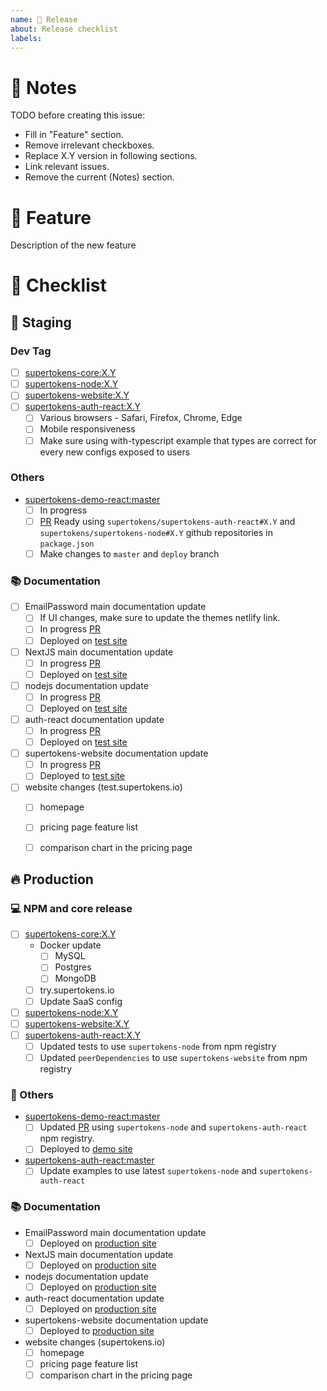 ```yaml
---
name: 📅 Release
about: Release checklist
labels:
---
```


# 📝 Notes

TODO before creating this issue:
 - Fill in "Feature" section.
 - Remove irrelevant checkboxes.
 - Replace X.Y version in following sections.
 - Link relevant issues.
 - Remove the current (Notes) section.

# 🚀 Feature

Description of the new feature


# 📅 Checklist

## 🔶 Staging 

### Dev Tag
 - [ ] [supertokens-core:X.Y](https://github.com/supertokens/supertokens-core/tree/X.Y)
 - [ ] [supertokens-node:X.Y](https://github.com/supertokens/supertokens-node/tree/X.Y)
 - [ ] [supertokens-website:X.Y](https://github.com/supertokens/supertokens-website/X.Y)
 - [ ] [supertokens-auth-react:X.Y](https://github.com/supertokens/supertokens-auth-react/tree/X.Y)
    - [ ] Various browsers - Safari, Firefox, Chrome, Edge
    - [ ] Mobile responsiveness
    - [ ] Make sure using with-typescript example that types are correct for every new configs exposed to users

### Others

 - [supertokens-demo-react:master](https://github.com/supertokens/supertokens-nextjs-demo/tree/master)
     - [ ] In progress
     - [ ] [PR]() Ready using `supertokens/supertokens-auth-react#X.Y` and `supertokens/supertokens-node#X.Y` github repositories in `package.json`
     - [ ] Make changes to `master` and `deploy` branch

### 📚 Documentation

- [ ] EmailPassword main documentation update
   - [ ] If UI changes, make sure to update the themes netlify link.
   - [ ] In progress [PR]()
   - [ ] Deployed on [test site](https://test.supertokens.io/docs/emailpassword/introduction)

- [ ] NextJS main documentation update
   - [ ] In progress [PR]()
   - [ ] Deployed on [test site](https://test.supertokens.io/docs/emailpassword/nextjs/supertokens-with-nextjs)

- [ ] nodejs documentation update
   - [ ] In progress [PR]()
   - [ ] Deployed on [test site](https://test.supertokens.io/docs/nodejs/installation)

- [ ] auth-react documentation update
   - [ ] In progress [PR]()
   - [ ] Deployed on [test site](https://test.supertokens.io/docs/auth-react/introduction)

- [ ] supertokens-website documentation update
   - [ ] In progress [PR]()
   - [ ] Deployed to [test site](https://test.supertokens.io/docs/website/introduction)

- [ ] website changes (test.supertokens.io)
   - [ ] homepage
   - [ ] pricing page feature list
   - [ ] comparison chart in the pricing page


## 🔥 Production 

### 💻 NPM and core release

 - [ ] [supertokens-core:X.Y](https://github.com/supertokens/supertokens-core/tree/X.Y)
    - Docker update
       - [ ] MySQL
       - [ ] Postgres
       - [ ] MongoDB
    - [ ] try.supertokens.io
    - [ ] Update SaaS config
 - [ ] [supertokens-node:X.Y](https://github.com/supertokens/supertokens-node/tree/X.Y)
 - [ ] [supertokens-website:X.Y](https://github.com/supertokens/supertokens-website/tree/X.Y)
 - [ ] [supertokens-auth-react:X.Y](https://github.com/supertokens/supertokens-auth-react/tree/X.Y)
   - [ ] Updated tests to use `supertokens-node` from npm registry
   - [ ] Updated `peerDependencies` to use `supertokens-website` from npm registry

### 🔀 Others

- [supertokens-demo-react:master](https://github.com/supertokens/supertokens-nextjs-demo/tree/master)
   - [ ] Updated [PR]() using `supertokens-node` and `supertokens-auth-react` npm registry.
   - [ ] Deployed to [demo site](http://emailpassword.demo.supertokens.io/)

- [supertokens-auth-react:master](https://github.com/supertokens/supertokens-auth-react/tree/master)
   - [ ] Update examples to use latest `supertokens-node` and `supertokens-auth-react`

### 📚 Documentation

- EmailPassword main documentation update
   - [ ] Deployed on [production site](https://supertokens.io/docs/emailpassword/introduction)

- NextJS main documentation update
   - [ ] Deployed on [production site](https://test.supertokens.io/docs/emailpassword/nextjs/supertokens-with-nextjs)

- nodejs documentation update
   - [ ] Deployed on [production site](https://supertokens.io/docs/nodejs/installation)

- auth-react documentation update
   - [ ] Deployed on [production site](https://supertokens.io/docs/auth-react/installation)

- supertokens-website documentation update
   - [ ] Deployed to [production site](https://supertokens.io/docs/website/introduction)
   
- website changes (supertokens.io)
   - [ ] homepage
   - [ ] pricing page feature list
   - [ ] comparison chart in the pricing page
